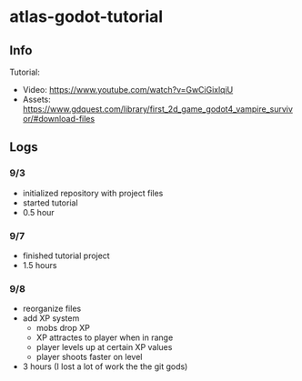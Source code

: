 # atlas-godot-tutorial

## Info
Tutorial:
- Video: https://www.youtube.com/watch?v=GwCiGixlqiU
- Assets: https://www.gdquest.com/library/first_2d_game_godot4_vampire_survivor/#download-files

## Logs
### 9/3
- initialized repository with project files
- started tutorial
- 0.5 hour

### 9/7
- finished tutorial project
- 1.5 hours

### 9/8
- reorganize files
- add XP system
	- mobs drop XP
	- XP attractes to player when in range
	- player levels up at certain XP values
	- player shoots faster on level
- 3 hours (I lost a lot of work the the git gods)
